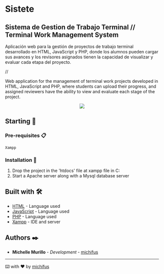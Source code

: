 # Sistete
## Sistema de Gestion de Trabajo Terminal // Terminal Work Management System

Aplicación web para la gestión de proyectos de trabajo terminal desarrollado en HTML, JavaScript y PHP, donde los alumnos pueden cargar sus avances y los revisores asignados tienen la capacidad de visualizar y evaluar cada etapa del proyecto.

//

Web application for the management of terminal work projects developed in HTML, JavaScript and PHP, where students can upload their progress, and assigned reviewers have the ability to view and evaluate each stage of the project.

<p align="center">
 <img src="https://img.shields.io/badge/Status-Dropped-red">
</p>
   
## Starting 🚀

### Pre-requisites 📋

```
Xampp
```

### Installation 🔧
1. Drop the project in the 'htdocs' file at xampp file in C:
2.  Start a Apache server along with a Mysql database server

## Built with 🛠️

* [HTML](#) - Language used
* [JavaScript](#) - Language used
* [PHP](#) - Language used
* [Xampp](https://www.apachefriends.org/es/index.html) - IDE and server

## Authors ✒️

* **Michelle Murillo** - *Development* - [michifus](https://github.com/michifus)

---
⌨️ with ❤️ by [michifus](https://github.com/michifus) 
